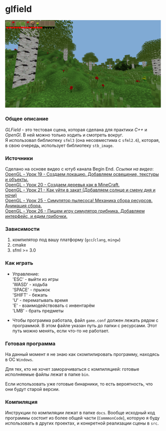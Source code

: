 # glfield

![Screenshot](screenshots/screenshot-2.png)

### Общее описание
*GLField* - это тестовая сцена, которая сделана для практики *C++* и *OpenGl*. В ней можно только ходить и смотреть вокруг.  
Я использовал библиотеку `sfml3` (она несовместима с `sfml2.6`), которая, в свою очередь, использует библиотеку `stb_image`.
### Источники
Сделано на основе видео с ютуб канала Begin End. *Ссылки на видео*:  
[OpenGL - Урок 19 - Создаем локацию. Добавляем освещение, текстуры и объекты.](https://www.youtube.com/watch?v=2CVDOGXUsvQ&pp=ygUSMTkg0YPRgNC-0Logb3Blbmds)  
[OpenGL - Урок 20 - Создаем деревья как в MineCraft.](https://www.youtube.com/watch?v=wquSuybNWBw)  
[OpenGL - Урок 21 - Как уйти в закат (Добавляем солнце и смену дня и ночи)](http://www.youtube.com/watch?v=6lnibnDBWSM)  
[OpenGL - Урок 25 - Симулятор пылесоса! Механика сбора ресурсов. Анимация сбора.](https://www.youtube.com/watch?v=nIdb1hhu1lg)  
[OpenGL - Урок 26 - Пишем игру симулятор грибника. Добавляем интерфейс, и едим грибочки.](https://www.youtube.com/watch?v=wuMT4uk51-Y)  

### Зависимости
1. компилятор под вашу платформу (`gcc`/`clang`, `mingw`)
2. cmake
3. sfml >= 3.0

### Как играть
- Управление:  
'ESC' - выйти из игры  
'WASD' - ходьба   
'SPACE' - прыжок  
'SHIFT' - бежать  
'U' - перематывать время  
'E' - взаимодействовать с инвентарём  
'LMB' - брать предметы  

- Чтобы программа работала, файл `game.conf` должен лежать рядом с программой. В этом файле указан путь до папки с ресурсами. Этот путь можно менять, если что-то не работает.

### Готовая программа 

На данный момент я не знаю как скомпилировать программу, находясь в ОС `Windows`.  

Для тех, кто не хочет заморачиваться с компиляцией: готовые исполняемые файлы лежат в папке `bin`.  

Если использовать уже готовые бинарники, то есть вероятность, что они будут старой версии.

### Компиляция

Инструкции по компиляции лежат в папке `docs`. Вообще исходный код программы состоит из более общей части (`CommmonCode`), которую я буду использовать в других проектах, и конкретной реализации сцены в `src`.


